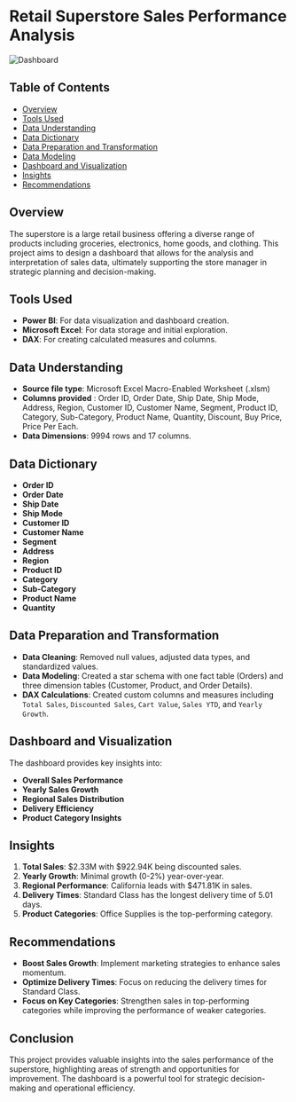# Retail Superstore Sales Performance Analysis

![Dashboard](https://github.com/user-attachments/assets/ca4583a2-4111-4752-a50e-4c26d9826f15)

## Table of Contents
- [Overview](#overview)
- [Tools Used](#tools-used)
- [Data Understanding](#data-understanding)
- [Data Dictionary](#data-dictionary)
- [Data Preparation and Transformation](#data-preparation-and-transformation)
- [Data Modeling](#data-modeling)
- [Dashboard and Visualization](#dashboard-and-visualization)
- [Insights](#insights)
- [Recommendations](#recommendations)

## Overview
The superstore is a large retail business offering a diverse range of products including groceries, electronics, home goods, and clothing. This project aims to design a dashboard that allows for the analysis and interpretation of sales data, ultimately supporting the store manager in strategic planning and decision-making.

## Tools Used
- **Power BI**: For data visualization and dashboard creation.
- **Microsoft Excel**: For data storage and initial exploration.
- **DAX**: For creating calculated measures and columns.

## Data Understanding
- **Source file type**: Microsoft Excel Macro-Enabled Worksheet (.xlsm)
- **Columns provided** :  Order ID, Order Date, Ship Date, Ship Mode, Address, Region, Customer ID, Customer Name, Segment, Product ID, Category, Sub-Category, Product Name, Quantity, Discount, Buy Price, Price Per Each.
- **Data Dimensions**: 9994  rows and 17 columns. 

## Data Dictionary
- **Order ID**
- **Order Date**
- **Ship Date**
- **Ship Mode**
- **Customer ID**
- **Customer Name**
- **Segment**
- **Address**
- **Region**
- **Product ID**
- **Category**
- **Sub-Category**
- **Product Name**
- **Quantity**

## Data Preparation and Transformation
- **Data Cleaning**: Removed null values, adjusted data types, and standardized values.
- **Data Modeling**: Created a star schema with one fact table (Orders) and three dimension tables (Customer, Product, and Order Details).
- **DAX Calculations**: Created custom columns and measures including `Total Sales`, `Discounted Sales`, `Cart Value`, `Sales YTD`, and `Yearly Growth`.

## Dashboard and Visualization
The dashboard provides key insights into:
- **Overall Sales Performance**
- **Yearly Sales Growth**
- **Regional Sales Distribution**
- **Delivery Efficiency**
- **Product Category Insights**

## Insights
1. **Total Sales**: $2.33M with $922.94K being discounted sales.
2. **Yearly Growth**: Minimal growth (0-2%) year-over-year.
3. **Regional Performance**: California leads with $471.81K in sales.
4. **Delivery Times**: Standard Class has the longest delivery time of 5.01 days.
5. **Product Categories**: Office Supplies is the top-performing category.

## Recommendations
- **Boost Sales Growth**: Implement marketing strategies to enhance sales momentum.
- **Optimize Delivery Times**: Focus on reducing the delivery times for Standard Class.
- **Focus on Key Categories**: Strengthen sales in top-performing categories while improving the performance of weaker categories.

## Conclusion
This project provides valuable insights into the sales performance of the superstore, highlighting areas of strength and opportunities for improvement. The dashboard is a powerful tool for strategic decision-making and operational efficiency.
